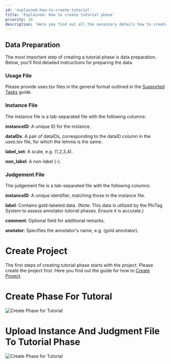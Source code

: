 ```yaml
---
id: 'explained-how-to-create-tutorial'
title: 'Explained: How to create tutorial phase'
priority: 20
description: 'Here you find out all the necessary details how to create tutorial phase.'
---
```


## Data Preparation

The most important step of creating a tutorial phase is data preparation. Below, you'll find detailed instructions for preparing the data.
### Usage File

Please provide uses.tsv files in the general format outlined in the [Supported Tasks](/supported-tasks) guide.

### Instance File
The instance file is a tab-separated file with the following columns:

**instanceID**: A unique ID for the instance.

**dataIDs**: A pair of dataIDs, corresponding to the dataID column in the uses.tsv file, for which the lemma is the same.

**label_set**: A scale, e.g. (1,2,3,4).

**non_label**: A non-label (-).

### Judgement File
The judgement file is a tab-separated file with the following columns:

**instanceID**: A unique identifier, matching those in the instance file.

**label**: Contains gold-labeled data. (Note: This data is utilized by the PhiTag System to assess annotator tutorial phases. Ensure it is accurate.)

**comment**: Optional field for additional remarks.

**anotator**: Specifies the annotator's name, e.g. (gold annotator).
# Create Project
The first steps of creating tutorial phase starts with the project. Please create the project first. Here you find out the guide for how to 
[Create Project](/explained-project).

# Create Phase For Tutoral

![Create Phase for Tutorial](datasets/guide/create-tutorial-phase.gif)

# Upload Instance And Judgment File To Tutorial Phase

![Create Phase for Tutorial](datasets/guide/uploaddata.gif)
